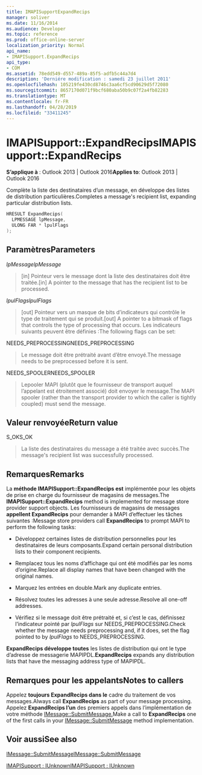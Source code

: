 ```yaml
---
title: IMAPISupportExpandRecips
manager: soliver
ms.date: 11/16/2014
ms.audience: Developer
ms.topic: reference
ms.prod: office-online-server
localization_priority: Normal
api_name:
- IMAPISupport.ExpandRecips
api_type:
- COM
ms.assetid: 78edd549-d557-489a-85f5-adfb5c44a7d4
description: 'Derniére modification : samedi 23 juillet 2011'
ms.openlocfilehash: 105219fe430cd8746c3aa6cf5cd90629d5f72080
ms.sourcegitcommit: 8657170d071f9bcf680aba50b9c07f2a4fb82283
ms.translationtype: MT
ms.contentlocale: fr-FR
ms.lasthandoff: 04/28/2019
ms.locfileid: "33411245"
---
```

# <a name="imapisupportexpandrecips"></a><span data-ttu-id="9e9b4-103">IMAPISupport::ExpandRecips</span><span class="sxs-lookup"><span data-stu-id="9e9b4-103">IMAPISupport::ExpandRecips</span></span>

  
  
<span data-ttu-id="9e9b4-104">**S’applique à** : Outlook 2013 | Outlook 2016</span><span class="sxs-lookup"><span data-stu-id="9e9b4-104">**Applies to**: Outlook 2013 | Outlook 2016</span></span> 
  
<span data-ttu-id="9e9b4-105">Complète la liste des destinataires d’un message, en développe des listes de distribution particulières.</span><span class="sxs-lookup"><span data-stu-id="9e9b4-105">Completes a message's recipient list, expanding particular distribution lists.</span></span>
  
```cpp
HRESULT ExpandRecips(
  LPMESSAGE lpMessage,
  ULONG FAR * lpulFlags
);
```

## <a name="parameters"></a><span data-ttu-id="9e9b4-106">Paramètres</span><span class="sxs-lookup"><span data-stu-id="9e9b4-106">Parameters</span></span>

 <span data-ttu-id="9e9b4-107">_lpMessage_</span><span class="sxs-lookup"><span data-stu-id="9e9b4-107">_lpMessage_</span></span>
  
> <span data-ttu-id="9e9b4-108">[in] Pointeur vers le message dont la liste des destinataires doit être traitée.</span><span class="sxs-lookup"><span data-stu-id="9e9b4-108">[in] A pointer to the message that has the recipient list to be processed.</span></span>
    
 <span data-ttu-id="9e9b4-109">_lpulFlags_</span><span class="sxs-lookup"><span data-stu-id="9e9b4-109">_lpulFlags_</span></span>
  
> <span data-ttu-id="9e9b4-110">[out] Pointeur vers un masque de bits d’indicateurs qui contrôle le type de traitement qui se produit.</span><span class="sxs-lookup"><span data-stu-id="9e9b4-110">[out] A pointer to a bitmask of flags that controls the type of processing that occurs.</span></span> <span data-ttu-id="9e9b4-111">Les indicateurs suivants peuvent être définies :</span><span class="sxs-lookup"><span data-stu-id="9e9b4-111">The following flags can be set:</span></span>
    
<span data-ttu-id="9e9b4-112">NEEDS_PREPROCESSING</span><span class="sxs-lookup"><span data-stu-id="9e9b4-112">NEEDS_PREPROCESSING</span></span> 
  
> <span data-ttu-id="9e9b4-113">Le message doit être prétraité avant d’être envoyé.</span><span class="sxs-lookup"><span data-stu-id="9e9b4-113">The message needs to be preprocessed before it is sent.</span></span>
    
<span data-ttu-id="9e9b4-114">NEEDS_SPOOLER</span><span class="sxs-lookup"><span data-stu-id="9e9b4-114">NEEDS_SPOOLER</span></span> 
  
> <span data-ttu-id="9e9b4-115">Lepooler MAPI (plutôt que le fournisseur de transport auquel l’appelant est étroitement associé) doit envoyer le message.</span><span class="sxs-lookup"><span data-stu-id="9e9b4-115">The MAPI spooler (rather than the transport provider to which the caller is tightly coupled) must send the message.</span></span>
    
## <a name="return-value"></a><span data-ttu-id="9e9b4-116">Valeur renvoyée</span><span class="sxs-lookup"><span data-stu-id="9e9b4-116">Return value</span></span>

<span data-ttu-id="9e9b4-117">S_OK</span><span class="sxs-lookup"><span data-stu-id="9e9b4-117">S_OK</span></span> 
  
> <span data-ttu-id="9e9b4-118">La liste des destinataires du message a été traitée avec succès.</span><span class="sxs-lookup"><span data-stu-id="9e9b4-118">The message's recipient list was successfully processed.</span></span>
    
## <a name="remarks"></a><span data-ttu-id="9e9b4-119">Remarques</span><span class="sxs-lookup"><span data-stu-id="9e9b4-119">Remarks</span></span>

<span data-ttu-id="9e9b4-120">La **méthode IMAPISupport::ExpandRecips est** implémentée pour les objets de prise en charge du fournisseur de magasins de messages.</span><span class="sxs-lookup"><span data-stu-id="9e9b4-120">The **IMAPISupport::ExpandRecips** method is implemented for message store provider support objects.</span></span> <span data-ttu-id="9e9b4-121">Les fournisseurs de magasins de messages **appellent ExpandRecips** pour demander à MAPI d’effectuer les tâches suivantes :</span><span class="sxs-lookup"><span data-stu-id="9e9b4-121">Message store providers call **ExpandRecips** to prompt MAPI to perform the following tasks:</span></span> 
  
- <span data-ttu-id="9e9b4-122">Développez certaines listes de distribution personnelles pour les destinataires de leurs composants.</span><span class="sxs-lookup"><span data-stu-id="9e9b4-122">Expand certain personal distribution lists to their component recipients.</span></span>
    
- <span data-ttu-id="9e9b4-123">Remplacez tous les noms d’affichage qui ont été modifiés par les noms d’origine.</span><span class="sxs-lookup"><span data-stu-id="9e9b4-123">Replace all display names that have been changed with the original names.</span></span>
    
- <span data-ttu-id="9e9b4-124">Marquez les entrées en double.</span><span class="sxs-lookup"><span data-stu-id="9e9b4-124">Mark any duplicate entries.</span></span>
    
- <span data-ttu-id="9e9b4-125">Résolvez toutes les adresses à une seule adresse.</span><span class="sxs-lookup"><span data-stu-id="9e9b4-125">Resolve all one-off addresses.</span></span> 
    
- <span data-ttu-id="9e9b4-126">Vérifiez si le message doit être prétraité et, si c’est le cas, définissez l’indicateur pointé par  _lpulFlags_ sur NEEDS_PREPROCESSING.</span><span class="sxs-lookup"><span data-stu-id="9e9b4-126">Check whether the message needs preprocessing and, if it does, set the flag pointed to by  _lpulFlags_ to NEEDS_PREPROCESSING.</span></span> 
    
 <span data-ttu-id="9e9b4-127">**ExpandRecips développe toutes** les listes de distribution qui ont le type d’adresse de messagerie MAPIPDL.</span><span class="sxs-lookup"><span data-stu-id="9e9b4-127">**ExpandRecips** expands any distribution lists that have the messaging address type of MAPIPDL.</span></span> 
  
## <a name="notes-to-callers"></a><span data-ttu-id="9e9b4-128">Remarques pour les appelants</span><span class="sxs-lookup"><span data-stu-id="9e9b4-128">Notes to callers</span></span>

<span data-ttu-id="9e9b4-129">Appelez **toujours ExpandRecips dans le** cadre du traitement de vos messages.</span><span class="sxs-lookup"><span data-stu-id="9e9b4-129">Always call **ExpandRecips** as part of your message processing.</span></span> <span data-ttu-id="9e9b4-130">Appelez **ExpandRecips l’un** des premiers appels dans l’implémentation de votre méthode [IMessage::SubmitMessage.](imessage-submitmessage.md)</span><span class="sxs-lookup"><span data-stu-id="9e9b4-130">Make a call to **ExpandRecips** one of the first calls in your [IMessage::SubmitMessage](imessage-submitmessage.md) method implementation.</span></span> 
  
## <a name="see-also"></a><span data-ttu-id="9e9b4-131">Voir aussi</span><span class="sxs-lookup"><span data-stu-id="9e9b4-131">See also</span></span>



[<span data-ttu-id="9e9b4-132">IMessage::SubmitMessage</span><span class="sxs-lookup"><span data-stu-id="9e9b4-132">IMessage::SubmitMessage</span></span>](imessage-submitmessage.md)
  
[<span data-ttu-id="9e9b4-133">IMAPISupport : IUnknown</span><span class="sxs-lookup"><span data-stu-id="9e9b4-133">IMAPISupport : IUnknown</span></span>](imapisupportiunknown.md)

